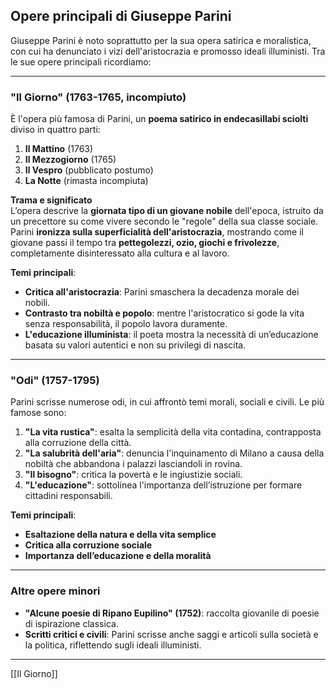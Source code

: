 ## **Opere principali di Giuseppe Parini**

Giuseppe Parini è noto soprattutto per la sua opera satirica e moralistica, con cui ha denunciato i vizi dell'aristocrazia e promosso ideali illuministi. Tra le sue opere principali ricordiamo:

---

### **"Il Giorno" (1763-1765, incompiuto)**

È l'opera più famosa di Parini, un **poema satirico in endecasillabi sciolti** diviso in quattro parti:

1. **Il Mattino** (1763)
2. **Il Mezzogiorno** (1765)
3. **Il Vespro** (pubblicato postumo)
4. **La Notte** (rimasta incompiuta)

 **Trama e significato**  
L’opera descrive la **giornata tipo di un giovane nobile** dell'epoca, istruito da un precettore su come vivere secondo le "regole" della sua classe sociale. Parini **ironizza sulla superficialità dell'aristocrazia**, mostrando come il giovane passi il tempo tra **pettegolezzi, ozio, giochi e frivolezze**, completamente disinteressato alla cultura e al lavoro.

 **Temi principali**:

- **Critica all'aristocrazia**: Parini smaschera la decadenza morale dei nobili.
- **Contrasto tra nobiltà e popolo**: mentre l'aristocratico si gode la vita senza responsabilità, il popolo lavora duramente.
- **L'educazione illuminista**: il poeta mostra la necessità di un’educazione basata su valori autentici e non su privilegi di nascita.

---

### **"Odi" (1757-1795)**

Parini scrisse numerose odi, in cui affrontò temi morali, sociali e civili. Le più famose sono:

1. **"La vita rustica"**: esalta la semplicità della vita contadina, contrapposta alla corruzione della città.
2. **"La salubrità dell'aria"**: denuncia l'inquinamento di Milano a causa della nobiltà che abbandona i palazzi lasciandoli in rovina.
3. **"Il bisogno"**: critica la povertà e le ingiustizie sociali.
4. **"L'educazione"**: sottolinea l'importanza dell’istruzione per formare cittadini responsabili.

 **Temi principali**:

- **Esaltazione della natura e della vita semplice**
- **Critica alla corruzione sociale**
- **Importanza dell’educazione e della moralità**

---

###  Altre opere minori

- **"Alcune poesie di Ripano Eupilino" (1752)**: raccolta giovanile di poesie di ispirazione classica.
- **Scritti critici e civili**: Parini scrisse anche saggi e articoli sulla società e la politica, riflettendo sugli ideali illuministi.

---
[[Il Giorno]]
